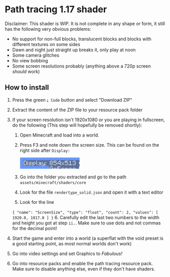 # Path tracing 1.17 shader

Disclaimer: This shader is WIP. It is not complete in any shape or form, it still has the following very obvious problems:
 - No support for non-full blocks, translucent blocks and blocks with different textures on some sides
 - Dawn and night just straight up breaks it, only play at noon
 - Some camera glitches
 - No view bobbing
 - Some screen resolutions probably (anything above a 720p screen _should_ work)

## How to install

 1. Press the green `⤓ Code` button and select "Download ZIP"
 2. Extract the content of the ZIP file to your resource pack folder
 3. If your screen resolution isn't 1920x1080 or you are playing in fullscreen, do the following (This step will hopefully be removed shortly):
    1. Open Minecraft and load into a world.
    2. Press F3 and note down the screen size. This can be found on the right side after `Display:`
       
       ![resolution](images/resolution.png)
    3. Go into the folder you extracted and go to the path `assets/minecraft/shaders/core`
    4. Look for the file `rendertype_solid.json` and open it with a text editor
    5. Look for the line
     
    ```{ "name": "ScreenSize", "type": "float", "count": 2, "values": [ 1920.0, 1017.0 ] }```
    6. Carefully edit the last two numbers to the width and height you got at step `ii.`. Make sure to use dots and not commas for the decimal point!
 4. Start the game and enter into a world (a superflat with the void preset is a good starting point, as most normal worlds don't work)
 5. Go into video settings and set Graphics to _Fabulous!_
 6. Go into resource packs and enable the path tracing resource pack. Make sure to disable anything else, even if they don't have shaders.